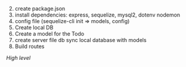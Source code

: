 
2. create package.json
3.  install dependencies: express, sequelize, mysql2, dotenv 
      nodemon
4. config file (sequelize-cli init => models, config)
5. Create local DB
6. Create a model for the Todo
7. create server file
  db sync local database with models
8. Build routes









*High level*



